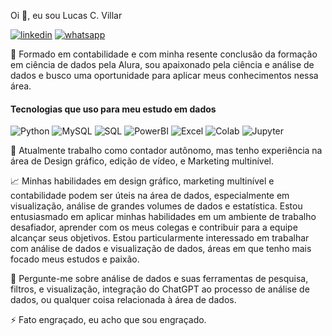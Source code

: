 Oi 👋, eu sou Lucas C. Villar

[![linkedin](https://img.shields.io/badge/LinkedIn-0077B5?style=for-the-badge&logo=linkedin&logoColor=white%29)](https://www.linkedin.com/in/lucascavalcantivillar/)
[![whatsapp](https://img.shields.io/badge/WhatsApp-25D366?style=for-the-badge&logo=whatsapp&logoColor=white)](https://wa.me/5583981173566)

📜 Formado em contabilidade e com minha resente conclusão da formação em ciência de dados pela Alura,
sou apaixonado pela ciência e análise de dados e busco uma oportunidade para aplicar meus conhecimentos nessa área.

#### Tecnologias que uso para meu estudo em dados

![Python](https://img.shields.io/badge/python-3670A0?style=for-the-badge&logo=python&logoColor=ffdd54)
![MySQL](https://img.shields.io/badge/MySQL-005C84?style=for-the-badge&logo=mysql&logoColor=white)
![SQL](https://img.shields.io/badge/Microsoft_SQL_Server-CC2927?style=for-the-badge&logo=microsoft-sql-server&logoColor=white)
![PowerBI](https://img.shields.io/badge/PowerBI-F2C811?style=for-the-badge&logo=Power%20BI&logoColor=white)
![Excel](https://img.shields.io/badge/Microsoft_Excel-217346?style=for-the-badge&logo=microsoft-excel&logoColor=white)
![Colab](https://img.shields.io/badge/Colab-F9AB00?style=for-the-badge&logo=googlecolab&color=525252)
![Jupyter](https://img.shields.io/badge/Jupyter-F37626.svg?&style=for-the-badge&logo=Jupyter&logoColor=white)

💼 Atualmente trabalho como contador autônomo,
mas tenho experiência na área de Design gráfico,
edição de vídeo, e Marketing multinível.

📈 Minhas habilidades em design gráfico, marketing multinível e contabilidade podem ser úteis
na área de dados, especialmente em visualização, análise de grandes volumes de dados e estatística.
Estou entusiasmado em aplicar minhas habilidades em um ambiente de trabalho desafiador,
aprender com os meus colegas e contribuir para a equipe alcançar seus objetivos.
Estou particularmente interessado em trabalhar com análise de dados e visualização de dados,
áreas em que tenho mais focado meus estudos e paixão.

💬 Pergunte-me sobre análise de dados e suas ferramentas de pesquisa,
filtros, e visualização, integração do ChatGPT ao processo de análise de dados,
ou qualquer coisa relacionada à área de dados.

⚡ Fato engraçado, eu acho que sou engraçado.
